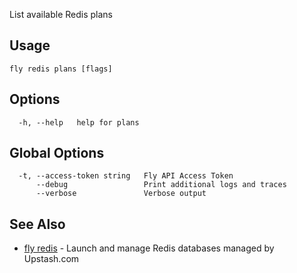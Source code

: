 List available Redis plans

## Usage
~~~
fly redis plans [flags]
~~~

## Options

~~~
  -h, --help   help for plans
~~~

## Global Options

~~~
  -t, --access-token string   Fly API Access Token
      --debug                 Print additional logs and traces
      --verbose               Verbose output
~~~

## See Also

* [fly redis](/docs/flyctl/redis/)	 - Launch and manage Redis databases managed by Upstash.com

